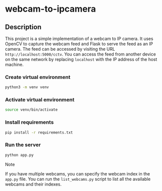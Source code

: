 # webcam-to-ipcamera

## Description
This project is a simple implementation of a webcam to IP camera. It uses OpenCV to capture the webcam feed and Flask to serve the feed as an IP camera. The feed can be accessed by visiting the URL `http://localhost:5000/cctv`. You can access the feed from another device on the same network by replacing `localhost` with the IP address of the host machine.

### Create virtual environment
```bash
python3 -m venv venv
```

### Activate virtual environment
```bash
source venv/bin/activate
```

### Install requirements
```bash
pip install -r requirements.txt
```

### Run the server
```bash
python app.py
```

> [!NOTE]  
> If you have multiple webcams, you can specify the webcam index in the `app.py` file. You can run the `list_webcams.py` script to list all the available webcams and their indexes.
